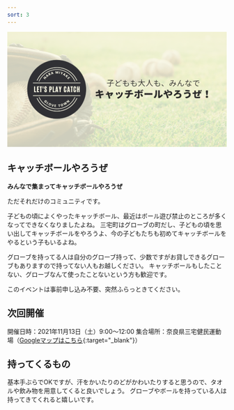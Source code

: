 ```yaml
---
sort: 3
---
```

![](/assets/images/play-catch/OGP.png)

## キャッチボールやろうぜ

**みんなで集まってキャッチボールやろうぜ**

ただそれだけのコミュニティです。

子どもの頃によくやったキャッチボール、最近はボール遊び禁止のところが多くなってできなくなりましたよね。
三宅町はグローブの町だし、子どもの頃を思い出してキャッチボールをやろうよ、今の子どもたちも初めてキャッチボールをやるという子もいるよね。

グローブを持ってる人は自分のグローブ持って、少数ですがお貸しできるグローブもありますので持ってない人もお越しください。
キャッチボールもしたことない、グローブなんて使ったことないという方も歓迎です。

このイベントは事前申し込み不要、突然ふらっときてください。

## 次回開催

開催日時：2021年11月13日（土）9:00〜12:00
集合場所：奈良県三宅健民運動場（[Googleマップはこちら](https://goo.gl/maps/UmdvsJ2dKMa52DncA){:target="_blank"}）

## 持ってくるもの

基本手ぶらでOKですが、汗をかいたりのどがかわいたりすると思うので、タオルや飲み物を用意してくると良いでしょう。
グローブやボールを持っている人は持ってきてくれると嬉しいです。
